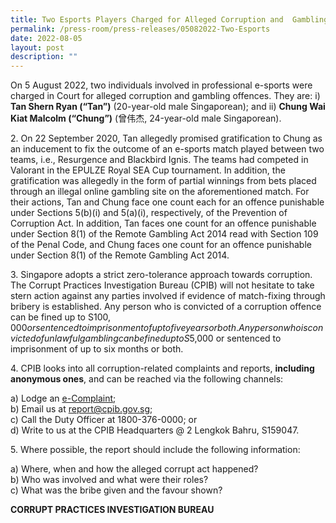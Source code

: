 ```yaml
---
title: Two Esports Players Charged for Alleged Corruption and  Gambling Offences e
permalink: /press-room/press-releases/05082022-Two-Esports
date: 2022-08-05
layout: post
description: ""
---
```

On 5 August 2022, two individuals involved in professional e-sports were charged in Court for alleged corruption and gambling offences. They are: i) **Tan Shern Ryan (“Tan”)** (20-year-old male Singaporean); and ii) **Chung Wai Kiat Malcolm (“Chung”)** (曾伟杰, 24-year-old male Singaporean). 

2\. On 22 September 2020, Tan allegedly promised gratification to Chung as an inducement to fix the outcome of an e-sports match played between two teams, i.e., Resurgence and Blackbird Ignis. The teams had competed in Valorant in the EPULZE Royal SEA Cup tournament. In addition, the gratification was allegedly in the form of partial winnings from bets placed through an illegal online gambling site on the aforementioned match. For their actions, Tan and Chung face one count each for an offence punishable under Sections 5(b)(i) and 5(a)(i), respectively, of the Prevention of Corruption Act. In addition, Tan faces one count for an offence punishable under Section 8(1) of the Remote Gambling Act 2014 read with Section 109 of the Penal Code, and Chung faces one count for an offence punishable under Section 8(1) of the Remote Gambling Act 2014.

3\. Singapore adopts a strict zero-tolerance approach towards corruption. The Corrupt Practices Investigation Bureau (CPIB) will not hesitate to take stern action against any parties involved if evidence of match-fixing through bribery is established. Any person who is convicted of a corruption offence can be fined up to S$100,000 or sentenced to imprisonment of up to five years or both. Any person who is convicted of unlawful gambling can be fined up to S$5,000 or sentenced to imprisonment of up to six months or both. 

4\. CPIB looks into all corruption-related complaints and reports, **including anonymous ones**, and can be reached via the following channels:

a) Lodge an [e-Complaint](/e-services/e-complaint-for-corrupt-conduct);<br>
b) Email us at <a href="mailto:report@cpib.gov.sg" class="spamspan">report@cpib.gov.sg</a>;<br>
c) Call the Duty Officer at 1800-376-0000; or<br>
d) Write to us at the CPIB Headquarters @ 2 Lengkok Bahru, S159047.

5\.	Where possible, the report should include the following information:

a) Where, when and how the alleged corrupt act happened?<br>
b) Who was involved and what were their roles?<br>
c) What was the bribe given and the favour shown?

**CORRUPT PRACTICES INVESTIGATION BUREAU**